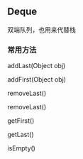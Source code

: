## Deque

双端队列，也用来代替栈

### 常用方法

addLast(Object obj)

addFirst(Object obj)

removeLast()

removeLast()

getFirst()

getLast()

isEmpty()